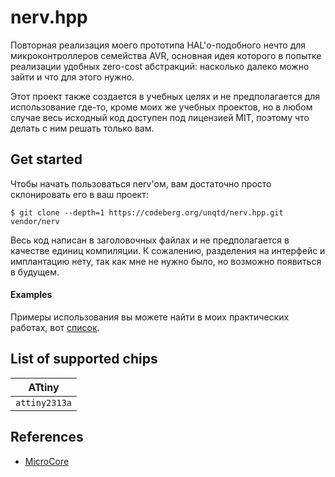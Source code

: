 # nerv.hpp

<!-- Re-implementation Nerv](https://codeberg.org/unqtd/nerv) AVR HAL in C++.  -->

Повторная реализация моего прототипа HAL'о-подобного нечто для микроконтроллеров 
семейства AVR, основная идея которого в попытке реализации удобных zero-cost абстракций:
насколько далеко можно зайти и что для этого нужно. 

Этот проект также создается в учебных целях и не предполагается для 
использование где-то, кроме моих же учебных проектов, но в любом случае весь исходный 
код доступен под лицензией MIT, поэтому что делать с ним решать только вам. 

## Get started 

Чтобы начать пользоваться nerv'ом, вам достаточно просто склонировать его в ваш проект:
```console
$ git clone --depth=1 https://codeberg.org/unqtd/nerv.hpp.git vendor/nerv
```
Весь код написан в заголовочных файлах и не предполагается в качестве единиц компиляции. 
К сожалению, разделения на интерфейс и имплантацию нету, так как мне не нужно было, но
возможно появиться в будущем. 

#### Examples 

Примеры использования вы можете найти в моих практических работах, вот [список](https://codeberg.org/unqtd/homework/src/branch/main/%D0%9C%D0%9F%D0%A1).

## List of supported chips

|    ATtiny       |
| :-------------: |
|  `attiny2313a`  |

## References

* [MicroCore](https://github.com/MCUdude/MicroCore)
